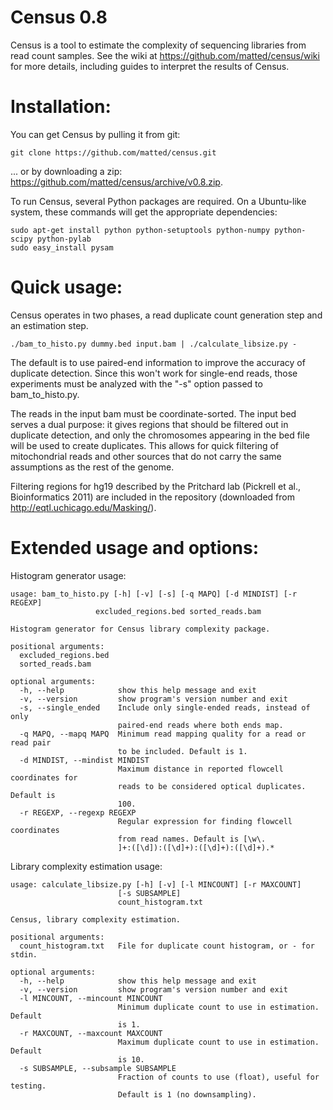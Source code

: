 Census 0.8
==============

Census is a tool to estimate the complexity of sequencing libraries
from read count samples.  See the wiki at
https://github.com/matted/census/wiki for more details, including
guides to interpret the results of Census.

Installation:
==

You can get Census by pulling it from git:

    git clone https://github.com/matted/census.git

... or by downloading a zip: https://github.com/matted/census/archive/v0.8.zip.

To run Census, several Python packages are required.  On a Ubuntu-like
system, these commands will get the appropriate dependencies:

    sudo apt-get install python python-setuptools python-numpy python-scipy python-pylab
    sudo easy_install pysam

Quick usage:
==

Census operates in two phases, a read duplicate count generation step
and an estimation step.

    ./bam_to_histo.py dummy.bed input.bam | ./calculate_libsize.py -

The default is to use paired-end information to improve the accuracy
of duplicate detection.  Since this won't work for single-end reads,
those experiments must be analyzed with the "-s" option passed to
bam_to_histo.py.

The reads in the input bam must be coordinate-sorted.  The input bed
serves a dual purpose: it gives regions that should be filtered out in
duplicate detection, and only the chromosomes appearing in the bed
file will be used to create duplicates.  This allows for quick
filtering of mitochondrial reads and other sources that do not carry
the same assumptions as the rest of the genome.

Filtering regions for hg19 described by the Pritchard lab (Pickrell et
al., Bioinformatics 2011) are included in the repository (downloaded
from http://eqtl.uchicago.edu/Masking/).

Extended usage and options:
==

Histogram generator usage: 

    usage: bam_to_histo.py [-h] [-v] [-s] [-q MAPQ] [-d MINDIST] [-r REGEXP]
                       excluded_regions.bed sorted_reads.bam

    Histogram generator for Census library complexity package.

    positional arguments:
      excluded_regions.bed
      sorted_reads.bam

    optional arguments:
      -h, --help            show this help message and exit
      -v, --version         show program's version number and exit
      -s, --single_ended    Include only single-ended reads, instead of only
                            paired-end reads where both ends map.
      -q MAPQ, --mapq MAPQ  Minimum read mapping quality for a read or read pair
                            to be included. Default is 1.
      -d MINDIST, --mindist MINDIST
                            Maximum distance in reported flowcell coordinates for
                            reads to be considered optical duplicates. Default is
                            100.
      -r REGEXP, --regexp REGEXP
                            Regular expression for finding flowcell coordinates
                            from read names. Default is [\w\.
                            ]+:([\d]):([\d]+):([\d]+):([\d]+).*

Library complexity estimation usage:

    usage: calculate_libsize.py [-h] [-v] [-l MINCOUNT] [-r MAXCOUNT]
                            [-s SUBSAMPLE]
                            count_histogram.txt

    Census, library complexity estimation.

    positional arguments:
      count_histogram.txt   File for duplicate count histogram, or - for stdin.

    optional arguments:
      -h, --help            show this help message and exit
      -v, --version         show program's version number and exit
      -l MINCOUNT, --mincount MINCOUNT
                            Minimum duplicate count to use in estimation. Default
                            is 1.
      -r MAXCOUNT, --maxcount MAXCOUNT
                            Maximum duplicate count to use in estimation. Default
                            is 10.
      -s SUBSAMPLE, --subsample SUBSAMPLE
                            Fraction of counts to use (float), useful for testing.
                            Default is 1 (no downsampling).
